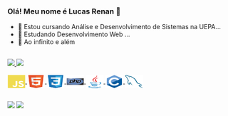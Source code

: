 ### Olá! Meu nome é Lucas Renan 👋


- 🔭 Estou cursando Análise e Desenvolvimento de Sistemas na UEPA...
- 🤔 Estudando Desenvolvimento Web ...
- 💬 Ao infinito e além
##

<div>
  <a href="https://github.com/luk3mn">
  <img height="180em" src="https://github-readme-stats.vercel.app/api?username=luk3mn&show_icons=true&theme=dracula&include_all_commits=true&count_private=true"/>
  <img height="180em" src="https://github-readme-stats.vercel.app/api/top-langs/?username=luk3mn&layout=compact&langs_count=7&theme=dracula"/>
</div>
  
<div style="display: inline_block"><br>
  <img align="center" alt="Luke-Js" height="30" width="40" src="https://raw.githubusercontent.com/devicons/devicon/master/icons/javascript/javascript-plain.svg">
  <img align="center" alt="Luke-HTML" height="30" width="40" src="https://raw.githubusercontent.com/devicons/devicon/master/icons/html5/html5-original.svg">
  <img align="center" alt="Luke-CSS" height="30" width="40" src="https://raw.githubusercontent.com/devicons/devicon/master/icons/css3/css3-original.svg">
  <img align="center" alt="Luke-PHP" height="30" width="40" src="https://raw.githubusercontent.com/devicons/devicon/master/icons/php/php-original.svg">
  <img align="center" alt="Luke-Java" height="30" width="40" src="https://raw.githubusercontent.com/devicons/devicon/master/icons/java/java-original.svg">
  <img align="center" alt="Luke-c" height="30" width="40" src="https://raw.githubusercontent.com/devicons/devicon/master/icons/c/c-original.svg">
  <img align="center" alt="Luke-MySql" height="30" width="40" src="https://raw.githubusercontent.com/devicons/devicon/master/icons/mysql/mysql-original.svg">
  <!--<img align="right" alt="Luke-gif" src="">-->
</div>
  
##
  
<div> 
  <a href = "mailto:lucasnunes2030@gmail.com"><img src="https://img.shields.io/badge/-Gmail-%23333?style=for-the-badge&logo=gmail&logoColor=white" target="_blank"></a>
  <a href="https://www.linkedin.com/in/lucas-nunes-324822135" target="_blank"><img src="https://img.shields.io/badge/-LinkedIn-%230077B5?style=for-the-badge&logo=linkedin&logoColor=white" target="_blank"></a> 
</div>
